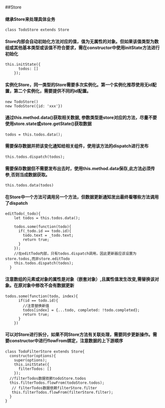 ##Store
 
#### 继承Store来处理具体业务 

```
class TodoStore extends Store
```

#### Store内部会自动初始化方法对应的值，值为无属性的对象。但如果该值类型为数组或其他基本类型或该值不符合要求，需在constructor中使用initState方法进行初始化

```
this.initState({
      todos: []
    });
``` 
#### 实例化Store，同一类型的Store需要多次实例化。第一个实例化推荐使用无id配置，第二个实例化，需要提供不同的id配置。


```
new TodoStore()
new TodoStore({id: 'xxx'})
```

#### 通过this.method.data()获取相关数据, 参数类型是store对应的方法，尽量不要使用store.state或store.getState()获取数据

```
todos = this.todos.data();
```

#### 需要保存数据并把该变化通知给相关组件，使用该方法的dispatch进行发布

```
this.todos.dispatch(todos);
```

#### 需要保存数据但不需要发布出去时，使用this.method.data保存,此方法必须传参,否则当成数据获取。

```
this.todos.data(todos)
```

#### 在Store中一个方法可调用另一个方法，但数据更新通知发出最终看哪些方法调用了dispatch

```
editTodo(_todo){
    let todos = this.todos.data();

    todos.some(function(todo){
      if(_todo.id == todo.id){
        todo.text = _todo.text;
        return true;
      }
    });
    //在editTodo内部，只有todos.dispatch调用，因此更新器应该设置为store.todos,而非store.editTodo
    this.todos.dispatch(todos);
  }
```
#### 注意数组的元素或对象的属性是对象（嵌套对象）,且属性值发生改变,需替换该对象。在原对象中修改不会有数据更新


```
todos.some(function(todo, index){
      if(id == todo.id){
        //注意替换新值
        todos[index] = {...todo, completed: !todo.completed};
        return true;
      }
    })
```

#### 可以对Store进行拆分，如果不同Store方法有关联处理，需要同步更新操作。需要constructor中进行flowFrom绑定，注意数据的上下游顺序

```
class TodoFilterStore extends Store{
  constructor(options){
    super(options);
    this.initState({
      filterTodos: []
    });
  //filterTodos数据依赖todoStore.todos
  this.filterTodos.flowFrom(todoStore.todos);
   // filterTodos数据依赖filterStore.filter
   this.filterTodos.flowFrom(filterStore.filter);
  }
}
```




